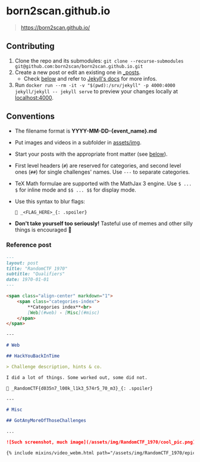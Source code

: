 # born2scan.github.io

> <https://born2scan.github.io/>

## Contributing

1. Clone the repo and its submodules: `git clone --recurse-submodules git@github.com:born2scan/born2scan.github.io.git`
2. Create a new post or edit an existing one in [_posts](_posts).
    + Check [below](#conventions) and refer to [Jekyll's docs](https://jekyllrb.com/docs/posts/) for more infos.
3. Run `docker run --rm -it -v "$(pwd):/srv/jekyll" -p 4000:4000 jekyll/jekyll -- jekyll serve` to preview your changes locally at [localhost:4000](http://localhost:4000).

## Conventions

+ The filename format is **YYYY-MM-DD-{event_name}.md**
+ Put images and videos in a subfolder in [assets/img](assets/img).
+ Start your posts with the appropriate front matter (see [below](#reference-post)).
+ First level headers (`#`) are reserved for categories, and second level ones (`##`) for single challenges' names. Use `---` to separate categories.
+ TeX Math formulae are supported with the MathJax 3 engine. Use `$ ... $` for inline mode and `$$ ... $$` for display mode.
+ Use this syntax to blur flags:

  ```text
  🏁 _<FLAG_HERE>_{: .spoiler}
  ```

+ **Don't take yourself too seriously!** Tasteful use of memes and other silly things is encouraged 🤪

### Reference post

```markdown
---
layout: post
title: "RandomCTF 1970"
subtitle: "Qualifiers"
date: 1970-01-01
---

<span class="align-center" markdown="1">
    <span class="categories-index">
        **Categories index**<br>
        [Web](#web) - [Misc](#misc)
    </span>
</span>

---

# Web

## HackYouBackInTime

> Challenge description, hints & co.

I did a lot of things. Some worked out, some did not.

🏁 _RandomCTF{d035n7_l00k_l1k3_574r5_70_m3}_{: .spoiler}

---

# Misc

## GotAnyMoreOfThoseChallenges

...

![Such screenshot, much image](/assets/img/RandomCTF_1970/cool_pic.png)

{% include mixins/video_webm.html path="/assets/img/RandomCTF_1970/epic_video.webm" width="720" height="480" %}
```
